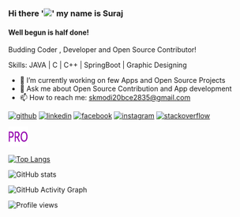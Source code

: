 ### Hi there '<img src="https://raw.githubusercontent.com/MartinHeinz/MartinHeinz/master/wave.gif" width="30px">' my name is Suraj

#### Well begun is half done!

Budding Coder , Developer and Open Source Contributor!

Skills: JAVA | C | C++ | SpringBoot | Graphic Designing

- 🔭 I’m currently working on few Apps and Open Source Projects
- 💬 Ask me about Open Source Contribution and App development 
- 📫 How to reach me: skmodi20bce2835@gmail.com 

[<img src='https://cdn.jsdelivr.net/npm/simple-icons@3.0.1/icons/github.svg' alt='github' height='40'>](https://github.com/skmodi649)  [<img src='https://cdn.jsdelivr.net/npm/simple-icons@3.0.1/icons/linkedin.svg' alt='linkedin' height='40'>](https://www.linkedin.com/in/skmodi20bce2835@gmail.com/)  [<img src='https://cdn.jsdelivr.net/npm/simple-icons@3.0.1/icons/facebook.svg' alt='facebook' height='40'>](https://www.facebook.com/Sukumo)  [<img src='https://cdn.jsdelivr.net/npm/simple-icons@3.0.1/icons/instagram.svg' alt='instagram' height='40'>](https://www.instagram.com/skmodi007/)  [<img src='https://cdn.jsdelivr.net/npm/simple-icons@3.0.1/icons/stackoverflow.svg' alt='stackoverflow' height='40'>](https://stackoverflow.com/users/sukumo)  

<a href='https://github.com/pricing'><img src='https://raw.githubusercontent.com/acervenky/animated-github-badges/master/assets/pro.gif' width='40' height='40'></a> 

[![Top Langs](https://github-readme-stats.vercel.app/api/top-langs/?username=skmodi649)](https://github.com/anuraghazra/github-readme-stats)

![GitHub stats](https://github-readme-stats.vercel.app/api?username=skmodi649&show_icons=true&count_private=true)  

![GitHub Activity Graph](https://activity-graph.herokuapp.com/graph?username=skmodi649)  

![Profile views](https://gpvc.arturio.dev/skmodi649)  

